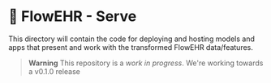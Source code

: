 # 🌺 FlowEHR - Serve
This directory will contain the code for deploying and hosting models and apps that present and work with the transformed FlowEHR data/features.

> **Warning**
> This repository is a _work in progress_. We're working towards a v0.1.0 release

